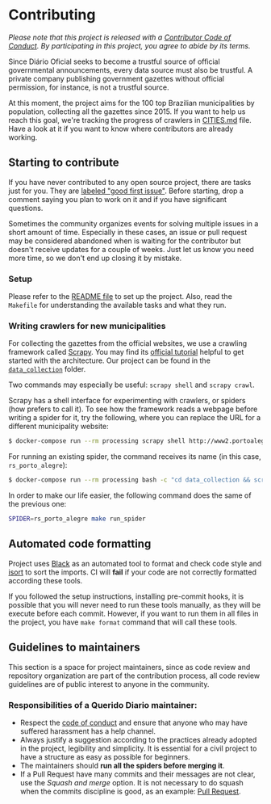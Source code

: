 # Contributing

*Please note that this project is released with a [Contributor Code of Conduct](CODE_OF_CONDUCT.md). By participating in this project, you agree to abide by its terms.*

Since Diário Oficial seeks to become a trustful source of official governmental announcements, every data source must also be trustful. A private company publishing government gazettes without official permission, for instance, is not a trustful source.

At this moment, the project aims for the 100 top Brazilian municipalities by population, collecting all the gazettes since 2015. If you want to help us reach this goal, we're tracking the progress of crawlers in [CITIES.md](CITIES.md) file. Have a look at it if you want to know where contributors are already working.

## Starting to contribute

If you have never contributed to any open source project, there are tasks just for you. They are [labeled "good first issue"](https://github.com/okfn-brasil/diario-oficial/issues?q=is%3Aissue+is%3Aopen+label%3A%22good+first+issue%22). Before starting, drop a comment saying you plan to work on it and if you have significant questions.

Sometimes the community organizes events for solving multiple issues in a short amount of time. Especially in these cases, an issue or pull request may be considered abandoned when is waiting for the contributor but doesn't receive updates for a couple of weeks. Just let us know you need more time, so we don't end up closing it by mistake.

### Setup

Please refer to the [README file](README.md) to set up the project. Also, read the `Makefile` for understanding the available tasks and what they run.

### Writing crawlers for new municipalities

For collecting the gazettes from the official websites, we use a crawling framework called [Scrapy](https://docs.scrapy.org). You may find its [official tutorial](https://docs.scrapy.org/en/latest/intro/tutorial.html) helpful to get started with the architecture. Our project can be found in the [`data_collection`](data_collection) folder.

Two commands may especially be useful: `scrapy shell` and `scrapy crawl`.

Scrapy has a shell interface for experimenting with crawlers, or spiders (how prefers to call it). To see how the framework reads a webpage before writing a spider for it, try the following, where you can replace the URL for a different municipality website:

```sh
$ docker-compose run --rm processing scrapy shell http://www2.portoalegre.rs.gov.br/dopa/
```

For running an existing spider, the command receives its name (in this case, `rs_porto_alegre`):

```sh
$ docker-compose run --rm processing bash -c "cd data_collection && scrapy crawl rs_porto_alegre"
```

In order to make our life easier, the following command does the same of the previous one:

```sh
SPIDER=rs_porto_alegre make run_spider
```

## Automated code formatting

Project uses [Black](https://github.com/psf/black) as an automated tool to format and check code style and
[isort](https://github.com/pycqa/isort) to sort the imports. CI will **fail** if your code are not correctly
formatted according these tools.

If you followed the setup instructions, installing pre-commit hooks, it is possible that you will never
need to run these tools manually, as they will be execute before each commit. However, if you want
to run them in all files in the project, you have `make format` command that will call these tools.

## Guidelines to maintainers

This section is a space for project maintainers, since as code review and repository organization are part of the contribution process, all code review guidelines are of public interest to anyone in the community.

### Responsibilities of a Querido Diario maintainer:

- Respect the [code of conduct](https://github.com/okfn-brasil/querido-diario/blob/main/CODE_OF_CONDUCT.md) and ensure that anyone who may have suffered harassment has a help channel.
- Always justify a suggestion according to the practices already adopted in the project, legibility and simplicity. It is essential for a civil project to have a structure as easy as possible for beginners.
- The maintainers should **run all the spiders before merging it**.
- If a Pull Request have many commits and their messages are not clear, use the *Squash and merge* option. It is not necessary to do squash when the commits discipline is good, as an example: [Pull Request](https://github.com/okfn-brasil/querido-diario/pull/252/commits).
